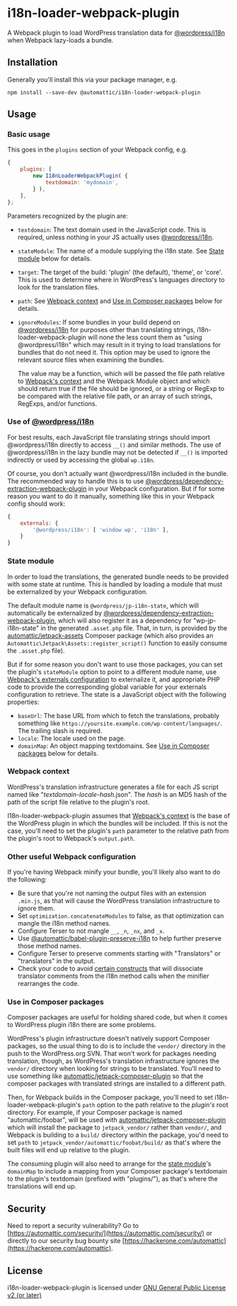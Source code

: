 # i18n-loader-webpack-plugin

A Webpack plugin to load WordPress translation data for [@wordpress/i18n] when Webpack lazy-loads a bundle.

## Installation

Generally you'll install this via your package manager, e.g.

```
npm install --save-dev @automattic/i18n-loader-webpack-plugin
```

## Usage

### Basic usage

This goes in the `plugins` section of your Webpack config, e.g.
```js
{
	plugins: [
		new I18nLoaderWebpackPlugin( {
			textdomain: 'mydomain',
		} ),
	],
};
```

Parameters recognized by the plugin are:

- `textdomain`: The text domain used in the JavaScript code. This is required, unless nothing in your JS actually uses [@wordpress/i18n].
- `stateModule`: The name of a module supplying the i18n state. See [State module](#state-module) below for details.
- `target`: The target of the build: 'plugin' (the default), 'theme', or 'core'. This is used to determine where in WordPress's languages directory to look for the translation files.
- `path`: See [Webpack context](#webpack-context) and [Use in Composer packages](#use-in-composer-packages) below for details.
- `ignoreModules`: If some bundles in your build depend on [@wordpress/i18n] for purposes other than translating strings, i18n-loader-webpack-plugin will none the less count them as "using @wordpress/i18n" which may result in it trying to load translations for bundles that do not need it. This option may be used to ignore the relevant source files when examining the bundles.

  The value may be a function, which will be passed the file path relative to [Webpack's context] and the Webpack Module object and which should return true if the file should be ignored, or a string or RegExp to be compared with the relative file path, or an array of such strings, RegExps, and/or functions.

### Use of [@wordpress/i18n]

For best results, each JavaScript file translating strings should import @wordpress/i18n directly to access `__()` and similar methods.
The use of @wordpress/i18n in the lazy bundle may not be detected if `__()` is imported indirectly or used by accessing the global `wp.i18n`.

Of course, you don't actually want @wordpress/i18n included in the bundle. The recommended way to handle this is to use [@wordpress/dependency-extraction-webpack-plugin] in your Webpack configuration.
But if for some reason you want to do it manually, something like this in your Webpack config should work:
```js
{
	externals: {
		'@wordpress/i18n': [ 'window wp', 'i18n' ],
	}
}
```

### State module

In order to load the translations, the generated bundle needs to be provided with some state at runtime. This is handled by loading a module that must be externalized by your Webpack configuration.

The default module name is `@wordpress/jp-i18n-state`, which will automatically be externalized by [@wordpress/dependency-extraction-webpack-plugin], which will also register it as a dependency for "wp-jp-i18n-state" in the generated `.asset.php` file. That, in turn, is provided by the [automattic/jetpack-assets] Composer package (which also provides an `Automattic\Jetpack\Assets::register_script()` function to easily consume the `.asset.php` file).

But if for some reason you don't want to use those packages, you can set the plugin's `stateModule` option to point to a different module name, use [Webpack's externals configuration] to externalize it, and appropriate PHP code to provide the corresponding global variable for your externals configuration to retrieve. The state is a JavaScript object with the following properties:

- `baseUrl`: The base URL from which to fetch the translations, probably something like `https://yoursite.example.com/wp-content/languages/`. The trailing slash is required.
- `locale`: The locale used on the page.
- `domainMap`: An object mapping textdomains. See [Use in Composer packages](#use-in-composer-packages) below for details.

### Webpack context

WordPress's translation infrastructure generates a file for each JS script named like "_textdomain_-_locale_-_hash_.json". The _hash_ is an MD5 hash of the path of the script file relative to the plugin's root.

I18n-loader-webpack-plugin assumes that [Webpack's context] is the base of the WordPress plugin in which the bundles will be included.
If this is not the case, you'll need to set the plugin's `path` parameter to the relative path from the plugin's root to Webpack's `output.path`.

### Other useful Webpack configuration

If you're having Webpack minify your bundle, you'll likely also want to do the following:

* Be sure that you're not naming the output files with an extension `.min.js`, as that will cause the WordPress translation infrastructure to ignore them.
* Set `optimization.concatenateModules` to false, as that optimization can mangle the i18n method names.
* Configure Terser to not mangle `__`, `_n`, `_nx`, and `_x`.
* Use [@automattic/babel-plugin-preserve-i18n](https://www.npmjs.com/package/@automattic/babel-plugin-preserve-i18n) to help further preserve those method names.
* Configure Terser to preserve comments starting with "Translators" or "translators" in the output.
* Check your code to avoid [certain constructs](https://github.com/Automattic/jetpack/tree/master/projects/js-packages/webpack-config#minification-and-i18n-translator-comments) that will dissociate translator comments from the i18n method calls when the minifier rearranges the code.

### Use in Composer packages

Composer packages are useful for holding shared code, but when it comes to WordPress plugin i18n there are some problems.

WordPress's plugin infrastructure doesn't natively support Composer packages, so the usual thing to do is to include the `vendor/` directory in the push to the WordPress.org SVN.
That won't work for packages needing translation, though, as WordPress's translation infrastructure ignores the `vendor/` directory when looking for strings to be translated.
You'll need to use something like [automattic/jetpack-composer-plugin] so that the composer packages with translated strings are installed to a different path.

Then, for Webpack builds in the Composer package, you'll need to set i18n-loader-webpack-plugin's `path` option to the path relative to the _plugin's_ root directory. For example, if your Composer package is named "automattic/foobar", will be used with [automattic/jetpack-composer-plugin] which will install the package to `jetpack_vendor/` rather than `vendor/`, and Webpack is building to a `build/` directory within the package, you'd need to set `path` to `jetpack_vendor/automattic/foobat/build/` as that's where the built files will end up relative to the plugin.

The consuming plugin will also need to arrange for the [state module](#state-module)'s `domainMap` to include a mapping from your Composer package's textdomain to the plugin's textdomain (prefixed with "plugins/"), as that's where the translations will end up.
<!-- @todo: Mention how to do that with automattic/jetpack-assets once we finish https://github.com/Automattic/jetpack/issues/21690. -->

## Security

Need to report a security vulnerability? Go to [https://automattic.com/security/](https://automattic.com/security/) or directly to our security bug bounty site [https://hackerone.com/automattic](https://hackerone.com/automattic).

## License

i18n-loader-webpack-plugin is licensed under [GNU General Public License v2 (or later)](./LICENSE.txt)

[@wordpress/i18n]: https://www.npmjs.com/package/@wordpress/i18n
[@wordpress/dependency-extraction-webpack-plugin]: https://www.npmjs.com/package/@wordpress/dependency-extraction-webpack-plugin
[automattic/jetpack-assets]: https://packagist.org/packages/automattic/jetpack-assets
[automattic/jetpack-composer-plugin]: https://packagist.org/packages/automattic/jetpack-composer-plugin
[Webpack's context]: https://webpack.js.org/configuration/entry-context/#context
[Webpack's externals configuration]: https://webpack.js.org/configuration/externals/
